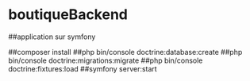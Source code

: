 # boutiqueBackend
##application sur symfony 

##composer install
##php bin/console doctrine:database:create
##php bin/console doctrine:migrations:migrate
##php bin/console doctrine:fixtures:load
##symfony server:start

